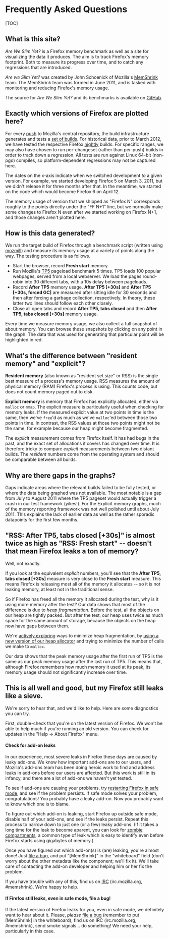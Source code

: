 # Frequently Asked Questions

[TOC]

## What is this site?

*Are We Slim Yet?* is a Firefox memory benchmark as well as a site for
visualizing the data it produces. The aim is to track Firefox's memory
footprint. Both to measure its progress over time, and to catch any regressions
that are introduced.

*Are we Slim Yet?* was created by John Schoenick of Mozilla's [MemShrink][]
team.  The MemShrink team was formed in June 2011, and is tasked with monitoring
and reducing Firefox's memory usage.

The source for *Are We Slim Yet?* and its benchmarks is available on
[GitHub][awsy-github].

## Exactly which versions of Firefox are plotted here?

For every [push][pushlog] to Mozilla's central repository, the build
infrastructure generates and tests a [set of builds][tbpl]. For historical data,
prior to March 2012, we have tested the respective Firefox [nightly] builds. For
specific ranges, we may also have chosen to run per-changeset (rather than
per-push) builds in order to track down a regression. All tests are run against
Linux 64-bit (non-pgo) compiles, so platform-dependent regressions may not be
captured here.

The dates on the x-axis indicate when we switched development *to* a given
version.  For example, we started developing Firefox 5 on March 3, 2011, but we
didn't release it for three months after that.  In the meantime, we started on
the code which would become Firefox 6 on April 12.

The memory usage of version that we shipped as "Firefox N" corresponds roughly
to the points directly under the "FF N+1" line, but we normally make some
changes to Firefox N even after we started working on Firefox N+1, and those
changes aren't plotted here.

## How is this data generated?

We run the target build of Firefox through a benchmark script (written using
[mozmill][]) and measure its memory usage at a variety of points along the way.
The testing procedure is as follows.

  * Start the browser, record **Fresh start** memory.
  * Run Mozilla's [TP5][] pageload benchmark 5 times.  TP5 loads 100 popular
    webpages, served from a local webserver.  We load the pages round-robin into
    30 different tabs, with a 10s delay between pageloads.
  * Record **After TP5** memory usage.  **After TP5 [+30s]** and **After
    TP5 [+30s, forced GC]** are measured after sitting idle for 30 seconds and
    then after forcing a garbage collection, respectively. In theory, these
    latter two lines should follow each other closely.
  * Close all open tabs and record **After TP5, tabs closed** and then
    **After TP5, tabs closed [+30s]** memory usage.

Every time we measure memory usage, we also collect a full snapshot of
about:memory.  You can browse these snapshots by clicking on any point in the
graph. The data that was used for generating that particular point will be
highlighted in red.

## What's the difference between "resident memory" and "explicit"?

**Resident memory** (also known as "resident set size" or RSS) is the single
best measure of a process's memory usage.  RSS measures the amount of physical
memory (RAM) Firefox's process is using.  This counts code, but does not count
memory paged out to disk.

**Explicit memory** is memory that Firefox has explicitly allocated, either
via `malloc` or `mmap`.  The explicit measure is particularly useful when
checking for memory leaks.  If the measured explicit value at two points in time
is the same, then we've `free`'d as much as we've `malloc`'ed between those two
points in time.  In contrast, the RSS values at those two points might not be
the same, for example because our heap might become fragmented.

The *explicit* measurement comes from Firefox itself. It has had bugs in the
past, and the exact set of allocations it covers has changed over time.  It is
therefore tricky to compare *explicit* measurements between two distant
builds.  The *resident* numbers come from the operating system and should be
comparable between all builds.

## Why are there gaps in the graphs?
Gaps indicate areas where the relevant builds failed to be fully tested, or
where the data being graphed was not available. The most notable is a gap from
July to August 2011 where the TP5 pageset would actually trigger a crash in our
test framework (yikes!). For the Explicit memory graphs, much of the memory
reporting framework was not well polished until about July 2011. This explains
the lack of earlier data as well as the rather sporadic datapoints for the first
few months.

## "RSS: After TP5, tabs closed [+30s]" is almost twice as high as "RSS: Fresh start" -- doesn't that mean Firefox leaks a ton of memory?

Well, not exactly.

If you look at the equivalent *explicit* numbers, you'll see that the **After
TP5, tabs closed [+30s]** measure is very close to the **Fresh start**
measure. This means Firefox is releasing most all of the memory it allocates --
so it is not leaking memory, at least not in the traditional sense.

So if Firefox has freed all the memory it allocated during the test, why is it
using more memory after the test?  Our data shows that most of the difference is
due to *heap fragmentation*.  Before the test, all the objects on our heap are
tightly packed.  But after the test, our heap uses twice as much space for the
same amount of storage, because the objects on the heap now have gaps between
them.

We're [actively exploring][match-startup-mem] ways to minimize heap
fragmentation, by [using a new version of our heap allocator][jemalloc2] and
trying to minimize the number of calls we make to `malloc`.

Our data shows that the peak memory usage after the first run of TP5 is the same
as our peak memory usage after the last run of TP5.  This means that, although
Firefox remembers how much memory it used at its peak, its memory usage
should not significantly increase over time.

## This is all well and good, but my Firefox still leaks like a sieve.

We're sorry to hear that, and we'd like to help.  Here are some diagnostics you
can try.

First, double-check that you're on the latest version of Firefox.  We won't be
able to help much if you're running an old version.  You can check for updates
in the "Help -> About Firefox" menu.

#### Check for add-on leaks

In our experience, most severe leaks in Firefox these days are caused by leaky
add-ons.  We know how important add-ons are to our users, and Mozilla's add-ons
team has been doing heroic work to find and address leaks in add-ons before our
users are affected.  But this work is still in its infancy, and there are a lot
of add-ons we haven't yet tested.

To see if add-ons are causing your problems, try [restarting Firefox in safe
mode][safe mode], and see if the problem persists.  If safe mode solves your
problem, congratulations!  You probably have a leaky add-on.  Now you probably
want to know which one is to blame.

To figure out which add-on is leaking, start Firefox up outside safe mode,
disable half of your add-ons, and see if the leaks persist.  Repeat this process
to narrow down to just one (or a few) leaky add-ons.  (If it takes a long time
for the leak to become aparent, you can look for [zombie compartments][], a
common type of leak which is easy to identify even before Firefox starts using
gigabytes of memory.)

Once you have figured out which add-on(s) is (are) leaking, you're almost done!
Just [file a bug][], and put "\[MemShrink\]" in the "whiteboard" field (don't
worry about the other metadata like the component; we'll fix it). We'll take
care of contacting the add-on developer and helping him or her fix the problem.

If you have trouble with any of this, find us on [IRC] (irc.mozilla.org,
\#memshrink).  We're happy to help.

#### If Firefox still leaks, even in safe mode, file a bug!

If the latest version of Firefox leaks for you, even in safe mode, we definitely
want to hear about it.  Please, *please* [file a bug][] (remember to put
\[MemShrink\] in the whiteboard), find us on IRC (irc.mozilla.org, \#memshrink),
send smoke signals... do something!  We need your help, particularly in this
case.

[IRC]: https://wiki.mozilla.org/IRC
[nightly]: http://nightly.mozilla.org/
[tbpl]: https://tbpl.mozilla.org/
[pushlog]: http://hg.mozilla.org/mozilla-central/pushloghtml
[awsy-github]: https://github.com/Nephyrin/MozAreWeSlimYet
[MemShrink]: https://wiki.mozilla.org/Performance/MemShrink
[TP5]: https://wiki.mozilla.org/Buildbot/Talos#tp5
[mozmill]: https://github.com/mozautomation/mozmill
[match-startup-mem]: https://bugzilla.mozilla.org/show_bug.cgi?id=668809
[jemalloc2]: https://bugzilla.mozilla.org/show_bug.cgi?id=580408
[safe mode]: http://support.mozilla.org/en-US/kb/Safe%20Mode
[zombie compartments]: https://developer.mozilla.org/en/Zombie_compartments#Reactive_checking
[file a bug]: https://bugzilla.mozilla.org/enter_bug.cgi?product=Core
